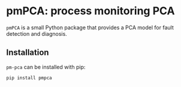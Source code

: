 # pmPCA: process monitoring PCA

`pmPCA` is a small Python package that provides a PCA model for fault detection and diagnosis.

## Installation

`pm-pca` can be installed with pip:

```
pip install pmpca
```